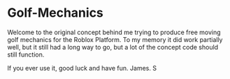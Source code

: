 # Golf-Mechanics

Welcome to the original concept behind me trying to produce free moving golf mechanics for the Roblox Platform.
To my memory it did work partially well, but it still had a long way to go, but a lot of the concept code should still function.

If you ever use it, good luck and have fun.
James. S
